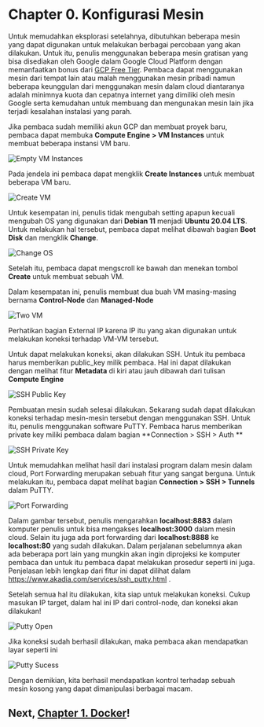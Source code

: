 # Chapter 0. Konfigurasi Mesin

Untuk memudahkan eksplorasi setelahnya, dibutuhkan beberapa mesin yang dapat digunakan untuk melakukan berbagai percobaan yang akan dilakukan. Untuk itu, penulis menggunakan beberapa mesin gratisan yang bisa disediakan oleh Google dalam Google Cloud Platform dengan memanfaatkan bonus dari [GCP Free Tier](https://cloud.google.com/free). Pembaca dapat menggunakan mesin dari tempat lain atau malah menggunakan mesin pribadi namun beberapa keunggulan dari menggunakan mesin dalam cloud diantaranya adalah minimnya kuota dan cepatnya internet yang dimiliki oleh mesin Google serta kemudahan untuk membuang dan mengunakan mesin lain jika terjadi kesalahan instalasi yang parah.

Jika pembaca sudah memiliki akun GCP dan membuat proyek baru, pembaca dapat membuka **Compute Engine > VM Instances** untuk membuat beberapa instansi VM baru.

![Empty VM Instances](../images/server_vm_empty.png)

Pada jendela ini pembaca dapat mengklik **Create Instances** untuk membuat beberapa VM baru.

![Create VM](../images/server_create.png)

Untuk kesempatan ini, penulis tidak mengubah setting apapun kecuali mengubah OS yang digunakan dari **Debian 11** menjadi **Ubuntu 20.04 LTS**. Untuk melakukan hal tersebut, pembaca dapat melihat dibawah bagian **Boot Disk** dan mengklik **Change**.

![Change OS](../images/server_change_os.png)

Setelah itu, pembaca dapat mengscroll ke bawah dan menekan tombol **Create** untuk membuat sebuah VM.

Dalam kesempatan ini, penulis membuat dua buah VM masing-masing bernama **Control-Node** dan **Managed-Node**

![Two VM](../images/server_created.png)

Perhatikan bagian External IP karena IP itu yang akan digunakan untuk melakukan koneksi terhadap VM-VM tersebut.

Untuk dapat melakukan koneksi, akan dilakukan SSH. Untuk itu pembaca harus memberikan public_key milik pembaca. Hal ini dapat dilakukan dengan melihat fitur **Metadata** di kiri atau jauh dibawah dari tulisan **Compute Engine**

![SSH Public Key](../images/server_ssh_key.png)

Pembuatan mesin sudah selesai dilakukan. Sekarang sudah dapat dilakukan koneksi terhadap mesin-mesin tersebut dengan menggunakan SSH. Untuk itu, penulis menggunakan software PuTTY. Pembaca harus memberikan private key miliki pembaca dalam bagian **Connection > SSH > Auth **

![SSH Private Key](../images/server_private_key.png)

Untuk memudahkan melihat hasil dari instalasi program dalam mesin dalam cloud, Port Forwarding merupakan sebuah fitur yang sangat berguna. Untuk melakukan itu, pembaca dapat melihat bagian **Connection > SSH > Tunnels** dalam PuTTY.

![Port Forwarding](../images/server_port_forward.png)

Dalam gambar tersebut, penulis mengarahkan **localhost:8883** dalam komputer penulis untuk bisa mengakses **localhost:3000** dalam mesin cloud. Selain itu juga ada port forwarding dari **localhost:8888** ke **localhost:80** yang sudah dilakukan. Dalam perjalanan sebelumnya akan ada beberapa port lain yang mungkin akan ingin diprojeksi ke komputer pembaca dan untuk itu pembaca dapat melakukan prosedur seperti ini juga. Penjelasan lebih lengkap dari fitur ini dapat dilihat dalam https://www.akadia.com/services/ssh_putty.html .

Setelah semua hal itu dilakukan, kita siap untuk melakukan koneksi. Cukup masukan IP target, dalam hal ini IP dari control-node, dan koneksi akan dilakukan!

![Putty Open](../images/server_putty_open.png)

Jika koneksi sudah berhasil dilakukan, maka pembaca akan mendapatkan layar seperti ini

![Putty Sucess](../images/server_putty_success.png)

Dengan demikian, kita berhasil mendapatkan kontrol terhadap sebuah mesin kosong yang dapat dimanipulasi berbagai macam. 

## Next, [Chapter 1. Docker](docker.md)!